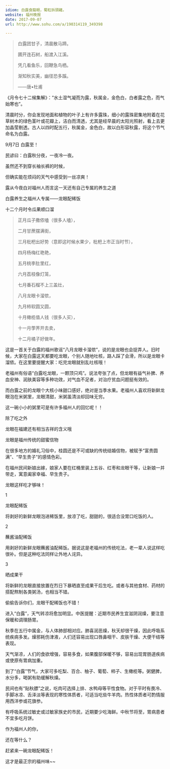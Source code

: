 ```yaml
---
idiom: 白露食龍眼，蜀粒拆頭雞。
website: 福州晚报
date: 2017-09-07
url: http://www.sohu.com/a/190314119_349398

---
```


> 白露团甘子，清晨散马蹄。
> 
> 圃开连石树，船渡入江溪。
>
> 凭几看鱼乐，回鞭急鸟栖。
>
> 渐知秋实美，幽径恐多蹊。
>
> ——唐•杜甫

《月令七十二候集解》：“水土湿气凝而为露，秋属金，金色白，白者露之色，而气始寒也”。

清晨时分，你会发现地面和植物的叶子上有许多露珠，细小的露珠密集地附着在花草树木的绿色茎叶或花瓣上，洁白而清透，尤其是经早晨的太阳光照射，看上去更加晶莹剔透。古人以四时配五行，秋属金，金色白，故以白形容秋露，将这个节气命名为白露。

9月7日 白露至！

民谚曰：白露秋分夜，一夜冷一夜。

虽然还不到穿长袖长裤的时候，

但确实能在烦闷的天气中感受到一丝凉爽！

露从今夜白对福州人而言这一天还有自己专属的养生之道

白露养生之福州人专属——龙眼配稀饭

十二个月时令瓜果顺口溜

> 正月瓜子撒侬嗑（很多人嗑），
>
> 二月甘蔗摆满街，
>
> 三月枇杷出好势（意即这时候水果少，枇杷上市正当时节），
>
> 四月杨梅红艳艳，
>
> 五月桃李肚里红，
>
> 六月荔枝像灯笼，
>
> 七月番石榴不上三盖灶，
>
> 八月龙眼卡溜侬，
>
> 九月柿软圆又圆，
>
> 十月橄榄值人钱（很多人买），
>
> 十一月荸荠开去卖，
>
> 十二月橘子好做年。

这是一首关于白露的福州歌谣“八月龙眼卡溜侬”，说的是龙眼也会捉弄人。旧时候，大家在白露这天都要吃龙眼，个别人随地吐核，路人踩了会滑，所以是龙眼卡溜侬。在这里要提醒大家：吃完龙眼就别乱吐核哦！

老福州有俗语“白露吃龙眼，一颗顶只鸡”。说法夸张了点，但龙眼有益气补脾、养血安神、润肤美容等多种功效，对气血不足者，对治疗贫血问题挺有效的。

而白露之前的龙眼个大核小味甜口感好，绝对是当季水果。老福州人喜欢将新鲜龙眼泡在米粥里，龙眼清甜，米粥虽清淡却回味无穷。

这一碗小小的粥里可是有许多福州人的回忆呢！！

除了吃之外

龙眼在福建还有相当吉祥的含义哦

龙眼是福州传统的甜蜜信物

在很多地方的婚礼习俗中，桂圆还是不可或缺的传统结婚信物，被赋予“富贵圆满”、“早生贵子”的感情色彩。

在福州民间新娘出嫁，娘家人要在红桶里装上五谷、红枣和龙眼干等，让新娘一并带走，寓意阖家幸福、早生贵子。

龙眼这样吃才够味！

1 

龙眼配稀饭

将剥好的新鲜龙眼泡进稀饭里，放凉了吃，甜甜的，很适合没胃口吃饭的人。

2

蘸酱油配稀饭

用剥好的新鲜龙眼蘸酱油配稀饭。据说这是老福州的传统吃法，老一辈人说这样吃很补。但是这种吃法同样让外地人诧异。

3

晒成果干

将新鲜的龙眼直接放置在烈日下暴晒直至成果干后生吃。或者与其他食材、药材的搭配熬制各类粥汤，也相当不错。

偷偷告诉你们，龙眼干配稀饭也不错！

进入“白露”，天气转凉将愈加明显。中医提醒：近期市民养生宜滋阴润燥，要注意保暖和调理肠胃。

秋季在五行中属金，与人体肺部相对应。肺喜润恶燥，秋天却很干燥，因此呼吸系统疾病多发。燥邪耗伤津液，人们还容易出现口唇鼻咽干、皮肤干燥、大便干结等表现。

天气渐凉，人们的食欲增强，容易多食，如果腹部保暖不够，容易出现胃肠道疾病或使原有胃病加重。

到了“白露”节气，大家可多吃梨、百合、柚子、葡萄、柿子、生橄榄等。粥健脾，水分多，喝粥有助缓解秋燥。

民间也有“贴秋膘”之说，吃肉可选择上排、水鸭母等平性食物。对于平时有畏冷、手脚冰凉、舌泽淡等表现的寒性体质者，可适当吃些牛羊肉。热性体质者可酌情服用西洋参或花旗参。

有呼吸系统过敏史或过敏家族史的市民，近期要少吃海鲜。中秋节将至，胃病患者不宜多吃月饼。

作为福州人的你，

还在等什么？

赶紧来一碗龙眼配稀饭！

这才是最正宗的福州味~~
